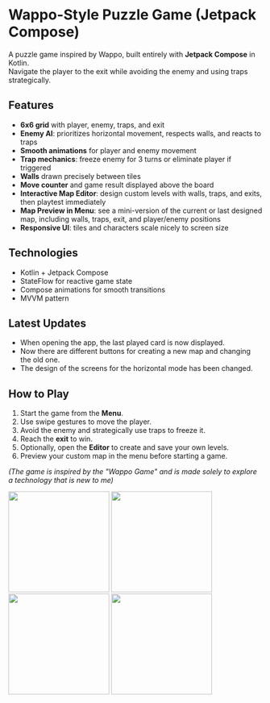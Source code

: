 # Wappo-Style Puzzle Game (Jetpack Compose)

A puzzle game inspired by Wappo, built entirely with **Jetpack Compose** in Kotlin.  
Navigate the player to the exit while avoiding the enemy and using traps strategically.

## Features

- **6x6 grid** with player, enemy, traps, and exit
- **Enemy AI**: prioritizes horizontal movement, respects walls, and reacts to traps
- **Smooth animations** for player and enemy movement
- **Trap mechanics**: freeze enemy for 3 turns or eliminate player if triggered
- **Walls** drawn precisely between tiles
- **Move counter** and game result displayed above the board
- **Interactive Map Editor**: design custom levels with walls, traps, and exits, then playtest immediately
- **Map Preview in Menu**: see a mini-version of the current or last designed map, including walls, traps, exit, and player/enemy positions
- **Responsive UI**: tiles and characters scale nicely to screen size

## Technologies

- Kotlin + Jetpack Compose
- StateFlow for reactive game state
- Compose animations for smooth transitions
- MVVM pattern

## Latest Updates

- When opening the app, the last played card is now displayed.  
- Now there are different buttons for creating a new map and changing the old one. 
- The design of the screens for the horizontal mode has been changed.  

## How to Play

1. Start the game from the **Menu**.
2. Use swipe gestures to move the player.
3. Avoid the enemy and strategically use traps to freeze it.
4. Reach the **exit** to win.
5. Optionally, open the **Editor** to create and save your own levels.
6. Preview your custom map in the menu before starting a game.

*(The game is inspired by the "Wappo Game" and is made solely to explore a technology that is new to me)*

<img src="https://github.com/CNJerry-IvanovVyacheslav/Wappo_game/blob/master/photo_3_2025-09-19_12-43-47.jpg" width="200">    <img src="https://github.com/CNJerry-IvanovVyacheslav/Wappo_game/blob/master/photo_2_2025-09-19_12-43-47.jpg" width="200">        <img src="https://github.com/CNJerry-IvanovVyacheslav/Wappo_game/blob/master/photo_1_2025-09-19_12-43-47.jpg" width="200"> <img src="https://github.com/CNJerry-IvanovVyacheslav/Wappo_game/blob/master/photo_2025-09-22_11-01-37.jpg" width="200">
